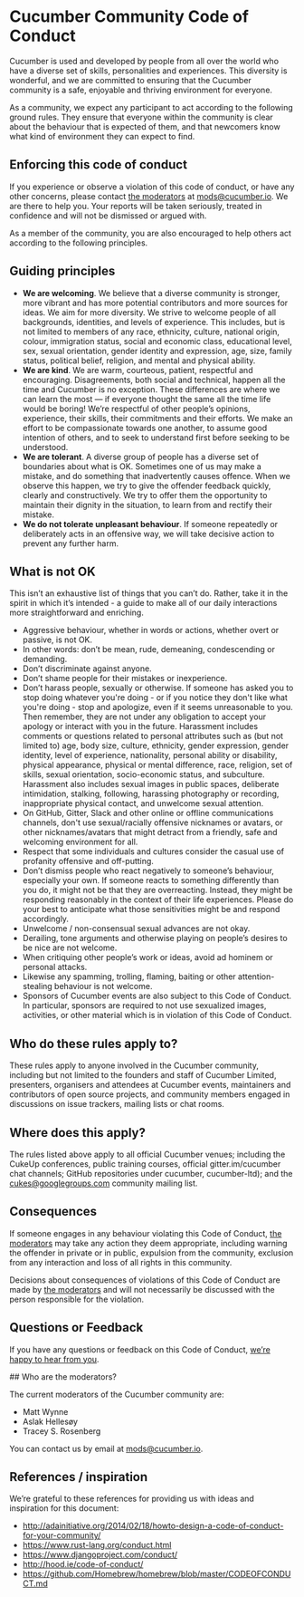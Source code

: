 # Cucumber Community Code of Conduct

Cucumber is used and developed by people from all over the world who have a diverse set of skills, personalities and experiences. This diversity is wonderful, and we are committed to ensuring that the Cucumber community is a safe, enjoyable and thriving environment for everyone.

As a community, we expect any participant to act according to the following ground rules. They ensure that everyone within the community is clear about the behaviour that is expected of them, and that newcomers know what kind of environment they can expect to find.

## Enforcing this code of conduct

If you experience or observe a violation of this code of conduct, or have any other concerns, please contact [the moderators](#who-are-the-moderators) at [mods@cucumber.io](mailto:mods@cucumber.io). We are there to help you. Your reports will be taken seriously, treated in confidence and will not be dismissed or argued with.

As a member of the community, you are also encouraged to help others act according to the following principles.

## Guiding principles

* **We are welcoming**. We believe that a diverse community is stronger, more vibrant and has more potential contributors and more sources for ideas. We aim for more diversity. We strive to welcome people of all backgrounds, identities, and levels of experience. This includes, but is not limited to members of any race, ethnicity, culture, national origin, colour, immigration status, social and economic class, educational level, sex, sexual orientation, gender identity and expression, age, size, family status, political belief, religion, and mental and physical ability.
* **We are kind**. We are warm, courteous, patient, respectful and encouraging. Disagreements, both social and technical, happen all the time and Cucumber is no exception. These differences are where we can learn the most — if everyone thought the same all the time life would be boring! We’re respectful of other people’s opinions, experience, their skills, their commitments and their efforts. We make an effort to be compassionate towards one another, to assume good intention of others, and to seek to understand first before seeking to be understood.
* **We are tolerant**. A diverse group of people has a diverse set of boundaries about what is OK. Sometimes one of us may make a mistake, and do something that inadvertently causes offence. When we observe this happen, we try to give the offender feedback quickly, clearly and constructively. We try to offer them the opportunity to maintain their dignity in the situation, to learn from and rectify their mistake.
* **We do not tolerate unpleasant behaviour**. If someone repeatedly or deliberately acts in an offensive way, we will take decisive action to prevent any further harm.

## What is not OK

This isn’t an exhaustive list of things that you can’t do. Rather, take it in the spirit in which it’s intended - a guide to make all of our daily interactions more straightforward and enriching.

* Aggressive behaviour, whether in words or actions, whether overt or passive, is not OK.
* In other words: don’t be mean, rude, demeaning, condescending or demanding.
* Don’t discriminate against anyone.
* Don’t shame people for their mistakes or inexperience.
* Don’t harass people, sexually or otherwise. If someone has asked you to stop doing whatever you're doing - or if you notice they don't like what you're doing - stop and apologize, even if it seems unreasonable to you. Then remember, they are not under any obligation to accept your apology or interact with you in the future. Harassment includes comments or questions related to personal attributes such as (but not limited to) age, body size, culture, ethnicity, gender expression, gender identity, level of experience, nationality, personal ability or disability, physical appearance, physical or mental difference, race, religion, set of skills, sexual orientation, socio-economic status, and subculture. Harassment also includes sexual images in public spaces, deliberate intimidation, stalking, following, harassing photography or recording, inappropriate physical contact, and unwelcome sexual attention.
* On GitHub, Gitter, Slack and other online or offline communications channels, don't use sexual/racially offensive nicknames or avatars, or other nicknames/avatars that might detract from a friendly, safe and welcoming environment for all.
* Respect that some individuals and cultures consider the casual use of profanity offensive and off-putting.
* Don’t dismiss people who react negatively to someone’s behaviour, especially your own. If someone reacts to something differently than you do, it might not be that they are overreacting. Instead, they might be responding reasonably in the context of their life experiences. Please do your best to anticipate what those sensitivities might be and respond accordingly.
* Unwelcome / non-consensual sexual advances are not okay.
* Derailing, tone arguments and otherwise playing on people’s desires to be nice are not welcome.
* When critiquing other people’s work or ideas, avoid ad hominem or personal attacks.
* Likewise any spamming, trolling, flaming, baiting or other attention-stealing behaviour is not welcome.
* Sponsors of Cucumber events are also subject to this Code of Conduct. In particular, sponsors are required to not use sexualized images, activities, or other material which is in violation of this Code of Conduct.

## Who do these rules apply to?

These rules apply to anyone involved in the Cucumber community, including but not limited to the founders and staff of Cucumber Limited, presenters, organisers and attendees at Cucumber events, maintainers and contributors of open source projects, and community members engaged in discussions on issue trackers, mailing lists or chat rooms.

## Where does this apply?

The rules listed above apply to all official Cucumber venues; including the CukeUp conferences, public training courses, official gitter.im/cucumber chat channels; GitHub repositories under cucumber, cucumber-ltd); and the cukes@googlegroups.com community mailing list.

## Consequences

If someone engages in any behaviour violating this Code of Conduct, [the moderators](#who-are-the-moderators) may take any action they deem appropriate, including warning the offender in private or in public, expulsion from the community, exclusion from any interaction and loss of all rights in this community.

Decisions about consequences of violations of this Code of Conduct are made by [the moderators](#who-are-the-moderators) and will not necessarily be discussed with the person responsible for the violation.

## Questions or Feedback

If you have any questions or feedback on this Code of Conduct, [we’re happy to hear from you](mailto:mods@cucumber.io).

## Who are the moderators?

The current moderators of the Cucumber community are:

* Matt Wynne
* Aslak Hellesøy
* Tracey S. Rosenberg

You can contact us by email at [mods@cucumber.io](mailto:mods@cucumber.io).

## References / inspiration

We’re grateful to these references for providing us with ideas and inspiration for this document:

* http://adainitiative.org/2014/02/18/howto-design-a-code-of-conduct-for-your-community/
* https://www.rust-lang.org/conduct.html
* https://www.djangoproject.com/conduct/
* http://hood.ie/code-of-conduct/
* https://github.com/Homebrew/homebrew/blob/master/CODEOFCONDUCT.md
